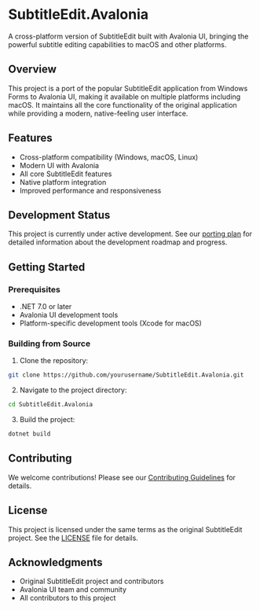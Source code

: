# SubtitleEdit.Avalonia

A cross-platform version of SubtitleEdit built with Avalonia UI, bringing the powerful subtitle editing capabilities to macOS and other platforms.

## Overview

This project is a port of the popular SubtitleEdit application from Windows Forms to Avalonia UI, making it available on multiple platforms including macOS. It maintains all the core functionality of the original application while providing a modern, native-feeling user interface.

## Features

- Cross-platform compatibility (Windows, macOS, Linux)
- Modern UI with Avalonia
- All core SubtitleEdit features
- Native platform integration
- Improved performance and responsiveness

## Development Status

This project is currently under active development. See our [porting plan](PORTING_PLAN.md) for detailed information about the development roadmap and progress.

## Getting Started

### Prerequisites

- .NET 7.0 or later
- Avalonia UI development tools
- Platform-specific development tools (Xcode for macOS)

### Building from Source

1. Clone the repository:
```bash
git clone https://github.com/yourusername/SubtitleEdit.Avalonia.git
```

2. Navigate to the project directory:
```bash
cd SubtitleEdit.Avalonia
```

3. Build the project:
```bash
dotnet build
```

## Contributing

We welcome contributions! Please see our [Contributing Guidelines](CONTRIBUTING.md) for details.

## License

This project is licensed under the same terms as the original SubtitleEdit project. See the [LICENSE](LICENSE) file for details.

## Acknowledgments

- Original SubtitleEdit project and contributors
- Avalonia UI team and community
- All contributors to this project 
